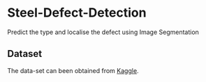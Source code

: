 # Steel-Defect-Detection
Predict the type and localise the defect using Image Segmentation

## Dataset
The data-set can been obtained from [Kaggle](https://www.kaggle.com/c/severstal-steel-defect-detection/data).


